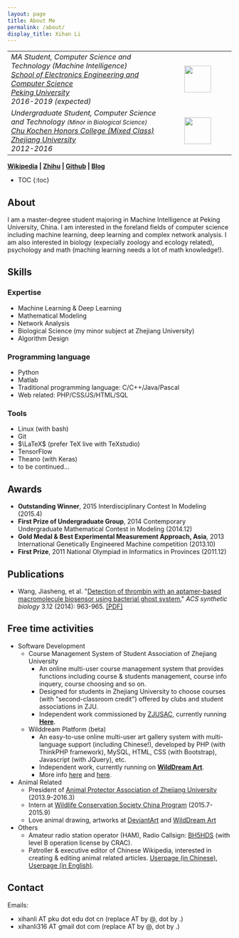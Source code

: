 ```yaml
---
layout: page
title: About Me
permalink: /about/
display_title: Xihan Li
---
```

<table width="100%">
<tr>
<td width="70%">
<i>MA Student, Computer Science and Technology (Machine Intelligence)<br/>
<a href="http://eecs.pku.edu.cn">School of Electronics Engineering and Computer Science</a><br/>
<a target="_blank" href="http://www.pku.edu.cn">Peking University</a><br/>
2016-2019 (expected)</i>
</td>
<td>
<center><img src="{{site.url}}/assets/about/pku-logo.png" width="60px"/></center>
</td>
</tr>
<tr>
<td width="70%">
<i>Undergraduate Student, Computer Science and Technology <small>(Minor in Biological Science)</small><br/>
<a href="http://ckc.zju.edu.cn">Chu Kochen Honors College (Mixed Class)</a><br/>
<a target="_blank" href="http://www.zju.edu.cn">Zhejiang University</a><br/>
2012-2016</i>
</td>
<td>
<center><img src="{{site.url}}/assets/about/zju-logo.jpg" width="60px"/></center>
</td>
</tr>
</table>

**[Wikipedia](https://zh.wikipedia.org/wiki/User:Snowkylin) \| [Zhihu](https://www.zhihu.com/people/snowkylin/activities)     \| [Github](https://github.com/snowkylin) \| [Blog](http://snowkylin.github.io)**

* TOC
{:toc}

## About

I am a master-degree student majoring in Machine Intelligence at Peking University, China. I am interested in the foreland fields of computer science including machine learning, deep learning and complex network analysis. I am also interested in biology (expecially zoology and ecology related), psychology and math (maching learning needs a lot of math knowledge!).

## Skills

### Expertise

- Machine Learning & Deep Learning
- Mathematical Modeling
- Network Analysis
- Biological Science (my minor subject at Zhejiang University)
- Algorithm Design

### Programming language

- Python
- Matlab
- Traditional programming language: C/C++/Java/Pascal
- Web related: PHP/CSS/JS/HTML/SQL

### Tools

- Linux (with bash)
- Git
- $\LaTeX$ (prefer TeX live with TeXstudio)
- TensorFlow
- Theano (with Keras)
- to be continued...

## Awards

- **Outstanding Winner**, 2015 Interdisciplinary Contest In Modeling (2015.4)
- **First Prize of Undergraduate Group**, 2014 Contemporary Undergraduate Mathematical Contest in Modeling (2014.12)
- **Gold Medal & Best Experimental Measurement Approach, Asia**, 2013 International Genetically Engineered Machine competition (2013.10)
- **First Prize**, 2011 National Olympiad in Informatics in Provinces (2011.12)

## Publications
- Wang, Jiasheng, et al. "[Detection of thrombin with an aptamer-based macromolecule biosensor using bacterial ghost system.](http://pubs.acs.org/doi/abs/10.1021/sb500018f)" *ACS synthetic biology* 3.12 (2014): 963-965. [[PDF]]({{site.url}}/assets/publications/Detection_of_Thrombin_with_an_Aptamer-Ba.pdf)

## Free time activities

- Software Development
    - Course Management System of Student Association of Zhejiang University
         - An online multi-user course management system that provides functions including course & students management, course info inquery, course choosing and so on.
         - Designed  for students in Zhejiang University to choose courses (with "second-classroom credit") offered by clubs and student associations in ZJU.
         - Independent work commissioned by [ZJUSAC](http://www.cde.zju.edu.cn/), currently running **[Here](http://www.itper.org/course_zjuapa_com/)**.
    - Wilddream Platform (beta)
         - An easy-to-use online multi-user art gallery system with multi-language support (including Chinese!), developed by PHP (with ThinkPHP framework), MySQL, HTML, CSS (with Bootstrap), Javascript (with JQuery), etc.
         - Independent work, currently running on **[WildDream Art](http://www.wilddream.net)**.
         - More info [here](http://en.wikifur.com/wiki/WildDream_Art) and [here](http://www.wilddream.net/journal/view/4).
- Animal Related
    - President of [Animal Protector Association of Zhejiang University](http://www.zjuapa.com) (2013.9-2016.3)
    - Intern at [Wildlife Conservation Society China Program](http://wcs.org.cn/) (2015.7-2015.9)
    - Love animal drawing, artworks at [DeviantArt](http://snowkylin.deviantart.com) and [WildDream Art](http://www.wilddream.net/user/snowkylin)
- Others
    - Amateur radio station operator (HAM), Radio Callsign: [BH5HDS](https://www.qrz.com/db/BH5HDS) (with level B operation license by CRAC).
    - Patroller & executive editor of Chinese Wikipedia, interested in creating & editing animal related articles. [Userpage (in Chinese)](https://zh.wikipedia.org/wiki/User:Snowkylin), [Userpage (in English)](https://en.wikipedia.org/wiki/User:Snowkylin).

## Contact
Emails:

- xihanli AT pku dot edu dot cn (replace AT by @, dot by .)
- xihanli316 AT gmail dot com (replace AT by @, dot by .)